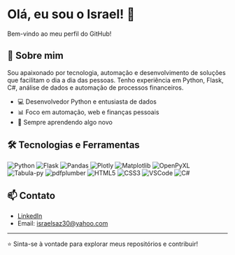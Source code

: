 # Olá, eu sou o Israel! 👋

Bem-vindo ao meu perfil do GitHub!

## 🚀 Sobre mim
Sou apaixonado por tecnologia, automação e desenvolvimento de soluções que facilitam o dia a dia das pessoas. Tenho experiência em Python, Flask, C#, análise de dados e automação de processos financeiros.

- 💻 Desenvolvedor Python e entusiasta de dados
- 📊 Foco em automação, web e finanças pessoais
- 🌱 Sempre aprendendo algo novo

## 🛠️ Tecnologias e Ferramentas
![Python](https://img.shields.io/badge/Python-3776AB?style=for-the-badge&logo=python&logoColor=white)
![Flask](https://img.shields.io/badge/Flask-000?style=for-the-badge&logo=flask&logoColor=white)
![Pandas](https://img.shields.io/badge/Pandas-150458?style=for-the-badge&logo=pandas&logoColor=white)
![Plotly](https://img.shields.io/badge/Plotly-3F4F75?style=for-the-badge&logo=plotly&logoColor=white)
![Matplotlib](https://img.shields.io/badge/Matplotlib-11557c?style=for-the-badge&logo=matplotlib&logoColor=white)
![OpenPyXL](https://img.shields.io/badge/OpenPyXL-1D6F42?style=for-the-badge&logo=python&logoColor=white)
![Tabula-py](https://img.shields.io/badge/Tabula--py-E34F26?style=for-the-badge&logo=python&logoColor=white)
![pdfplumber](https://img.shields.io/badge/pdfplumber-3776AB?style=for-the-badge&logo=python&logoColor=white)
![HTML5](https://img.shields.io/badge/HTML5-E34F26?style=for-the-badge&logo=html5&logoColor=white)
![CSS3](https://img.shields.io/badge/CSS3-1572B6?style=for-the-badge&logo=css3&logoColor=white)
![VSCode](https://img.shields.io/badge/VS%20Code-007ACC?style=for-the-badge&logo=visual-studio-code&logoColor=white)
![C#](https://img.shields.io/badge/C%23-239120?style=for-the-badge&logo=c-sharp&logoColor=white)



## 📫 Contato
- [LinkedIn](https://www.linkedin.com/in/israelsoaresazevedo)
- Email: israelsaz30@yahoo.com

---

⭐️ Sinta-se à vontade para explorar meus repositórios e contribuir!
